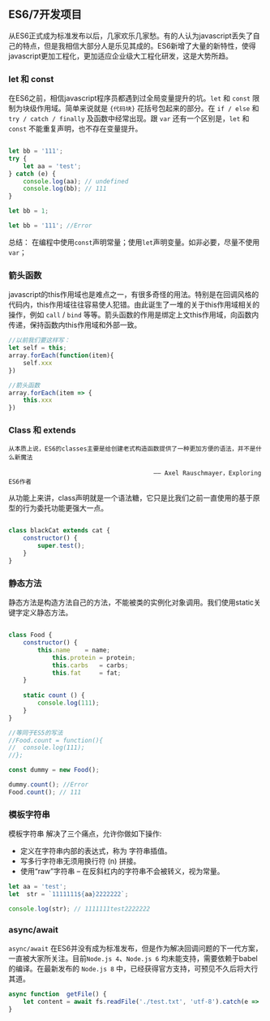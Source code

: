 ## ES6/7开发项目
从ES6正式成为标准发布以后，几家欢乐几家愁。有的人认为javascript丢失了自己的特点，但是我相信大部分人是乐见其成的。ES6新增了大量的新特性，使得javascript更加工程化，更加适应企业级大工程化研发，这是大势所趋。

### let  和 const
在ES6之前，相信javascript程序员都遇到过全局变量提升的坑。`let` 和 `const` 限制为块级作用域。简单来说就是  `{代码块}` 花括号包起来的部分。在 `if / else` 和 `try / catch / finally` 及函数中经常出现。跟 `var` 还有一个区别是，`let` 和 `const` 不能重复声明，也不存在变量提升。


```js

let bb = '111';
try {
	let aa = 'test';
} catch (e) {
	console.log(aa); // undefined
	console.log(bb); // 111
}

```

```js
let bb = 1;

let bb = '111'; //Error

```

总结： 在编程中使用`const`声明常量；使用`let`声明变量。如非必要，尽量不使用`var`；


### 箭头函数
javascript的this作用域也是难点之一，有很多奇怪的用法。特别是在回调风格的代码内，this作用域往往容易使人犯错。由此诞生了一堆的关于this作用域相关的操作，例如 `call`  /  `bind` 等等。箭头函数的作用是绑定上文this作用域，向函数内传递，保持函数内this作用域和外部一致。

```js
//以前我们要这样写：
let self = this;
array.forEach(function(item){
	self.xxx
})

//箭头函数
array.forEach(item => {
	this.xxx
})
```

### Class 和 extends

    从本质上说，ES6的classes主要是给创建老式构造函数提供了一种更加方便的语法，并不是什么新魔法 

                                            —— Axel Rauschmayer，Exploring ES6作者

从功能上来讲，class声明就是一个语法糖，它只是比我们之前一直使用的基于原型的行为委托功能更强大一点。

```js

class blackCat extends cat {
	constructor() {
		super.test();
	}
}
```

### 静态方法
静态方法是构造方法自己的方法，不能被类的实例化对象调用。我们使用static关键字定义静态方法。

```js

class Food {
	constructor() {
		this.name    = name;
	    	this.protein = protein;
	    	this.carbs   = carbs;
	    	this.fat     = fat;
	}
	
	static count () {
		console.log(111);
	}
}

//等同于ES5的写法
//Food.count = function(){
//	console.log(111);
//};

const dummy = new Food();

dummy.count(); //Error
Food.count(); // 111
```

### 模板字符串

模板字符串 解决了三个痛点，允许你做如下操作:

* 定义在字符串内部的表达式，称为 字符串插值。
* 写多行字符串无须用换行符 (n) 拼接。
* 使用“raw”字符串 – 在反斜杠内的字符串不会被转义，视为常量。

```js
let aa = 'test';
let  str = `1111111${aa}2222222`;

console.log(str); // 1111111test2222222

```

### async/await

`async/await` 在ES6并没有成为标准发布，但是作为解决回调问题的下一代方案，一直被大家所关注。目前`Node.js 4`、`Node.js 6` 均未能支持，需要依赖于babel的编译。在最新发布的 `Node.js 8` 中，已经获得官方支持，可预见不久后将大行其道。

```js
async function  getFile() {
	let content = await fs.readFile('./test.txt', 'utf-8').catch(e => '');
}

```

